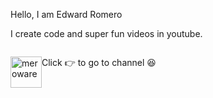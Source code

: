 Hello, I am Edward Romero

I create code and super fun videos in youtube.
</br>
<div style="clear: left;">
  <p style="float: left;">
    Click 👉 
    <a href="https://www.youtube.com/channel/UCAyEo_24I-oZtsBcAd3Vxig">
      <img alt="meroware" style="float:left";" src="https://yt3.ggpht.com/a-/AOh14GibaU1lhue324Q68n0M-nrbxL2WgtSf6hp2rqzQ=s100-c-k-c0xffffffff-no-rj-mo"
     width=50">
    </a>
    to go to channel 😆
  </p>
</div>
